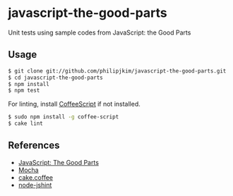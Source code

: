 javascript-the-good-parts
=========================

Unit tests using sample codes from JavaScript: the Good Parts

## Usage

   ```bash
   $ git clone git://github.com/philipjkim/javascript-the-good-parts.git
   $ cd javascript-the-good-parts
   $ npm install
   $ npm test
   ```

For linting, install [CoffeeScript](http://coffeescript.org/) if not installed.

   ```bash
   $ sudo npm install -g coffee-script
   $ cake lint
   ```

## References

* [JavaScript: The Good Parts](http://www.amazon.com/JavaScript-Good-Parts-Douglas-Crockford/dp/0596517742)
* [Mocha](http://mochajs.org/)
* [cake.coffee](http://coffeescript.org/documentation/docs/cake.html)
* [node-jshint](https://github.com/jshint/node-jshint/)
